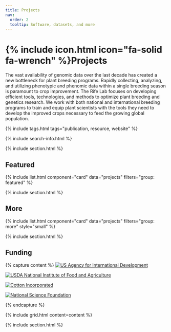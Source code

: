 ```yaml
---
title: Projects
nav:
  order: 2
  tooltip: Software, datasets, and more
---
```


# {% include icon.html icon="fa-solid fa-wrench" %}Projects

The vast availability of genomic data over the last decade has created a new bottleneck for plant breeding programs. Rapidly collecting, analyzing, and utilizing phenotypic and phenomic data within a single breeding season is paramount to crop improvement. The Rife Lab focuses on developing efficient tools, technologies, and methods to optimize  plant breeding and genetics research. We work with both national and international breeding programs to train and equip plant scientists with the tools they need to develop the improved crops necessary to feed the growing global population.

{% include tags.html tags="publication, resource, website" %}

{% include search-info.html %}

{% include section.html %}

## Featured

{% include list.html component="card" data="projects" filters="group: featured" %}

{% include section.html %}

## More

{% include list.html component="card" data="projects" filters="group: more" style="small" %}

{% include section.html %}

## Funding

{% capture content %}
[![US Agency for International Development](/images/funding/usaid.png)](https://www.usaid.gov/)

[![USDA National Institute of Food and Agriculture](/images/funding/nifa.png)](https://www.nifa.usda.gov/)

[![Cotton Incorporated](/images/funding/cotton-inc.png)](https://www.cottoninc.com/)

[![National Science Foundation](/images/funding/nsf.png)](https://nsf.gov/)

{% endcapture %}

{% include grid.html content=content %}

{% include section.html %}
